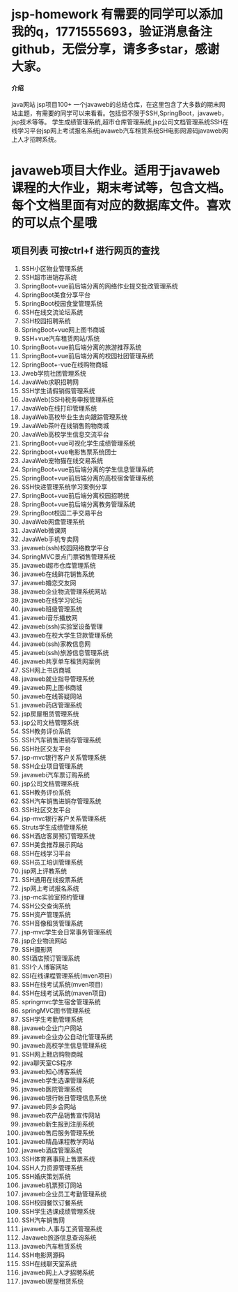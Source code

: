 # jsp-homework 有需要的同学可以添加我的q，1771555693，验证消息备注github，无偿分享，请多多star，感谢大家。

#### 介绍
java网站 jsp项目100+ 一个javaweb的总结仓库，在这里包含了大多数的期末网站主题，有需要的同学可以来看看。包括但不限于SSH,SpringBoot，javaweb，jsp技术等等。
学生成绩管理系统,超市仓库管理系统,jsp公司文档管理系统SSH在线学习平台jsp网上考试报名系统javaweb汽车租赁系统SH电影网源码javaweb网上人才招聘系统。


# javaweb项目大作业。适用于javaweb课程的大作业，期末考试等，包含文档。每个文档里面有对应的数据库文件。喜欢的可以点个星哦

## 项目列表 可按ctrl+f 进行网页的查找


1. SSH小区物业管理系统
1. SSH超市进销存系统
1. SpringBoot+vue前后端分离的网络作业提交批改管理系统
1. SpringBoot美食分享平台
1. SpringBoot校园食堂管理系统
1. SSH在线交流论坛系统
1. SSH校园招聘系统
1. SpringBoot+vue网上图书商城
1. SSH+vue汽车租赁网站/系统
1. SpringBoot+vue前后端分离的旅游推荐系统
1. SpringBoot+vue前后端分离的校园社团管理系统
1. SpringBoot+-vue在线购物商城
1. Jweb学院社团管理系统
1. JavaWeb求职招聘网
1. SSH学生请假销假管理系统
1. JavaWeb(SSH)税务申报管理系统
1. JavaWeb在线打印管理系统
1. JayaWeb高校毕业生去向跟踪管理系统
1. JavaWeb茶叶在线销售购物商城
1. JavaWeb高校学生信息交流平台
1. SpringBoot+vue可视化学生成绩管理系统
1. Springboot+vue电影售票系统团士
1. JavaWeb宠物猫在线交易系统
1. SpringBoot+vue前后端分离的学生信息管理系统
1. SpringBoot+vue前后端分离的高校宿舍管理系统
1. SSH快递管理系统学习案例分享
1. SpringBoot+vue前后端分离校园招聘统
1. SpringBoot+vue前后端分离教务管理系统
1. SpringBoot校园二手交易平台
1. JavaWeb网盘管理系统
1. JavaWeb微课网
1. JavaWeb手机专卖网
1. javaweb(ssh)校园网络教学平台
1. SpringMVC景点门票销售管理系统
1. javawebi超市仓库管理系统
1. javaweb在线鲜花销售系统
1. javaweb婚恋交友网
1. javaweb企业物流管理系统网站
1. javaweb在线学习论坛
1. javaweb班级管理系统
1. javawebi音乐播放网
1. javaweb(ssh)实验室设备管理
1. javaweb在校大学生贷款管理系统
1. javaweb(ssh)家教信息网
1. javaweb(ssh)旅游信息管理系统
1. javaweb共享单车租赁网案例
1. SSH网上书店商城
1. javaweb就业指导管理系统
1. javaweb网上图书商城
1. javaweb在线答疑网站
1. javaweb药店管理系统
1. jsp房屋租赁管理系统
1. jsp公司文档管理系统
1. SSH教务评价系统
1. SSH汽车销售进销存管理系统
1. SSH社区交友平台
1. jsp-mvc银行客户关系管理系统
1. SSH企业项目管理系统
1. javawebi汽车票订购系统
1. jsp公司文档管理系统
1. SSH教务评价系统
1. SSH汽车销售进销存管理系统
1. SSH社区交友平台
1. jsp-mvc银行客户关系管理系统
1. Struts学生成绩管理系统
1. SSH酒店客房预订管理系统
1. SSH美食推荐展示网站
1. SSH在线学习平台
1. SSH员工培训管理系统
1. jsp网上评教系统
1. SSH通用在线投票系统
1. jsp网上考试报名系统
1. jsp-mc实验室预约管理
1. SSH公交查询系统
1. SSH资产管理系统
1. SSH音像租赁管理系统
1. jsp-mvc学生会日常事务管理系统
1. jsp企业物流网站
1. SSH摄影网
1. SSI酒店预订管理系统
1. SSI个人博客网站
1. SSI在线课程管理系统(mven项目)
1. SSH在线考试系统(mven项目)
1. SSH在线考试系统(maven项目)
1. springmvc学生宿舍管理系统
1. springMVC图书管理系统
1. SSH学生考勤管理系统
1. javaweb企业门户网站
1. javaweb企业办公自动化管理系统
1. javaweb高校学生信息管理系统
1. SSH网上鞋店购物商城
1. java聊天室CS程序
1. javaweb知心博客系统
1. javaweb学生选课管理系统
1. javaweb医院管理系统
1. javaweb银行帐目管理信息系统
1. javaweb同乡会网站
1. javaweb农产品销售宣传网站
1. javaweb新生报到注册系统
1. javaweb售后服务管理系统
1. javaweb精品课程教学网站
1. javaweb酒店管理系统
1. SSH体育赛事网上售票系统
1. SSH人力资源管理系统
1. SSH婚庆策划系统
1. javaweb机票预订网站
1. javaweb企业员工考勤管理系统
1. SSH校园餐饮订餐系统
1. SSH学生选课成绩管理系统
1. SSH汽车销售网
1. javaweb.人事与工资管理系统
1. Javaweb旅游信息查询系统
1. javaweb汽车租赁系统
1. SSH电影网源码
1. SSH在线聊天室系统
1. javaweb网上人才招聘系统
1. javawebl房屋租赁系统


